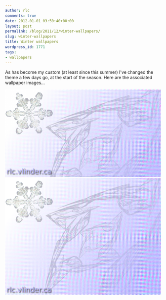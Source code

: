 ```yaml
---
author: rlc
comments: true
date: 2012-01-01 03:50:40+00:00
layout: post
permalink: /blog/2011/12/winter-wallpapers/
slug: winter-wallpapers
title: Winter wallpapers
wordpress_id: 1771
tags:
- wallpapers
---
```


As has become my custom (at least since this summer) I've changed the theme a few days go, at the start of the season. Here are the associated wallpaper images...
<!--more-->
[![Wide version of the winter wallpaper](/assets/2011/12/winter-wide.png)](/assets/2011/12/winter-wide.png)
[![4x3 version](/assets/2011/12/winter.png)](/assets/2011/12/winter.png)
